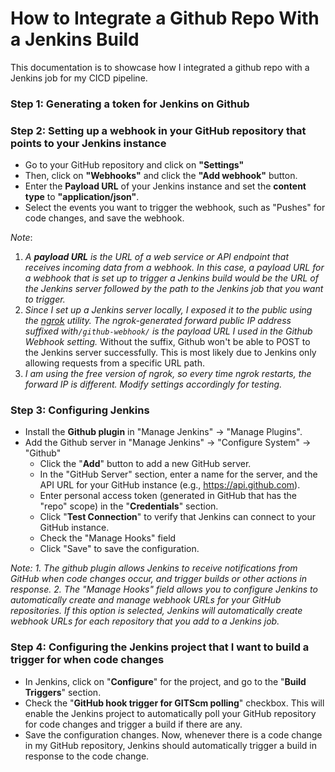 # How to Integrate a Github Repo With a Jenkins Build
This documentation is to showcase how I integrated a github repo with a Jenkins job for my CICD pipeline. 

### Step 1: Generating a token for Jenkins on Github 

### Step 2: Setting up a webhook in your GitHub repository that points to your Jenkins instance
- Go to your GitHub repository and click on **"Settings"**
- Then, click on **"Webhooks"** and click the **"Add webhook"** button.
- Enter the **Payload URL** of your Jenkins instance and set the **content type** to **"application/json"**.
- Select the events you want to trigger the webhook, such as "Pushes" for code changes, and save the webhook.

*Note*: 
1. *A **payload URL** is the URL of a web service or API endpoint that receives incoming data from a webhook. In this case, a payload URL for a webhook that is set up to trigger a Jenkins build would be the URL of the Jenkins server followed by the path to the Jenkins job that you want to trigger.*
2. *Since I set up a Jenkins server locally, I exposed it to the public using the [ngrok](https://www.youtube.com/watch?v=yMNJeWeE0qI) utility. The ngrok-generated forward public IP address suffixed with`/github-webhook/` is the payload URL I used in the Github Webhook setting.* Without the suffix, Github won't be able to POST to the Jenkins server successfully. This is most likely due to Jenkins only allowing requests from a specific URL path. 
3. *I am using the free version of ngrok, so every time ngrok restarts, the forward IP is different. Modify settings accordingly for testing.*



### Step 3: Configuring Jenkins
* Install the **Github plugin** in "Manage Jenkins" -> "Manage Plugins".
* Add the Github server in "Manage Jenkins" -> "Configure System" -> "Github"
  * Click the "**Add**" button to add a new GitHub server.
  * In the "GitHub Server" section, enter a name for the server, and the API URL for your GitHub instance (e.g., <ins>https://api.github.com</ins>).
  * Enter personal access token (generated in GitHub that has the "repo" scope) in the "**Credentials**" section.
  * Click "**Test Connection**" to verify that Jenkins can connect to your GitHub instance.
  * Check the "Manage Hooks" field
  * Click "Save" to save the configuration.


*Note:* 
*1. The github plugin allows Jenkins to receive notifications from GitHub when code changes occur, and trigger builds or other actions in response.*
*2. The "Manage Hooks" field allows you to configure Jenkins to automatically create and manage webhook URLs for your GitHub repositories. If this option is selected, Jenkins will automatically create webhook URLs for each repository that you add to a Jenkins job.*  

### Step 4: Configuring the Jenkins project that I want to build a trigger for when code changes
- In Jenkins, click on "**Configure**" for the project, and go to the "**Build Triggers**" section.
- Check the "**GitHub hook trigger for GITScm polling**" checkbox. This will enable the Jenkins project to automatically poll your GitHub repository for code changes and trigger a build if there are any.
- Save the configuration changes.
Now, whenever there is a code change in my GitHub repository, Jenkins should automatically trigger a build in response to the code change.


